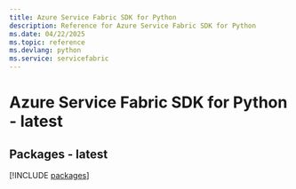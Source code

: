 ```yaml
---
title: Azure Service Fabric SDK for Python
description: Reference for Azure Service Fabric SDK for Python
ms.date: 04/22/2025
ms.topic: reference
ms.devlang: python
ms.service: servicefabric
---
```

# Azure Service Fabric SDK for Python - latest
## Packages - latest
[!INCLUDE [packages](service-fabric-index.md)]